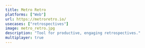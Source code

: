 ```yaml
---
title: Metro Retro
platforms: ["Web"]
url: https://metroretro.io/
usecases: ["retrospectives"]
image: metro_retro.jpg
description: "Tool for productive, engaging retrospectives."
multiplayer: true
---
```

